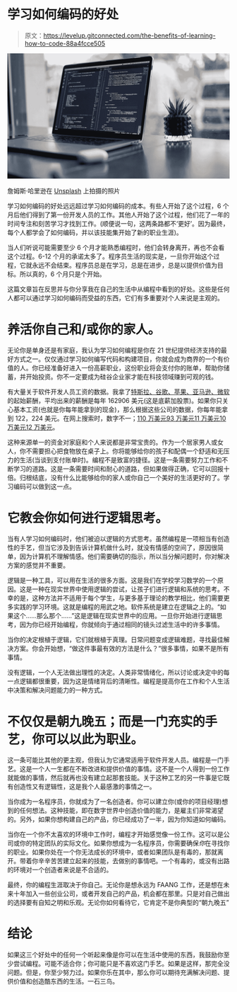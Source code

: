 # 学习如何编码的好处

> 原文：<https://levelup.gitconnected.com/the-benefits-of-learning-how-to-code-88a4fcce505>

![](img/0bab5fa2d5c5750a75295e7932093c8d.png)

詹姆斯·哈里逊在 [Unsplash](https://unsplash.com/s/photos/code?utm_source=unsplash&utm_medium=referral&utm_content=creditCopyText) 上拍摄的照片

学习如何编码的好处远远超过学习如何编码的成本。有些人开始了这个过程，6 个月后他们得到了第一份开发人员的工作。其他人开始了这个过程，他们花了一年的时间专注和刻苦学习才找到工作。(顺便说一句，这两条路都不‘更好’。因为最终，每个人都学会了如何编码，并以该技能集开始了新的职业生涯)。

当人们听说可能需要至少 6 个月才能熟悉编程时，他们会转身离开，再也不会看这个过程。6-12 个月的承诺太多了。程序员生活的现实是，一旦你开始这个过程，它就永远不会结束。程序员总是在学习，总是在进步，总是以提供价值为目标。所以真的，6 个月只是个开始。

这篇文章旨在反思并与你分享我在自己的生活中从编程中看到的好处。这些是任何人都可以通过学习如何编码而受益的东西，它们有多重要对个人来说是主观的。

# 养活你自己和/或你的家人。

无论你是单身还是有家庭，我认为学习如何编程是你在 21 世纪提供经济支持的最好方式之一。仅仅通过学习如何编写代码和构建项目，你就会成为商界的一个有价值的人。你已经准备好进入一份高薪职业，这份职业将会支付你的账单，帮助你储蓄，并开始投资。你不一定要成为硅谷企业家才能在科技领域赚到可观的钱。

有大量关于软件开发人员工资的数据。我拿了[特斯拉、谷歌、苹果、亚马逊、微软](https://www.levels.fyi/?compare=Tesla,Google,Apple,Amazon,Microsoft&track=Software%20Engineer)的起始薪酬，平均出来的薪酬是每年 162906 美元(这是底薪加股票)。如果你只关心基本工资(也就是你每年能拿到的现金)，那么根据这些公司的数据，你每年能拿到 122，224 美元。在网上搜索时，数字不一；[110 万美元](https://www.indeed.com/career/software-engineer/salaries)[93 万美元](https://www.glassdoor.com/Salaries/software-developer-salary-SRCH_KO0,18.htm)[11 万美元](https://www.talent.com/salary?job=software+developer)[10 万美元](https://www.talent.com/salary?job=software+developer)[12 万美元](https://builtin.com/salaries/dev-engineer/software-engineer)。

这种来源单一的资金对家庭和个人来说都是非常宝贵的。作为一个居家男人或女人，你不需要担心把食物放在桌子上。你将能够给你的孩子和配偶一个舒适和无压力的生活(当谈到支付账单时)。编程不是致富的捷径。这是一条需要努力工作和不断学习的道路。这是一条需要时间和耐心的道路，但如果做得正确，它可以回报十倍。归根结底，没有什么比能够给你的家人或你自己一个美好的生活更好的了。学习编码可以做到这一点。

# 它教会你如何进行逻辑思考。

当有人学习如何编码时，他们被迫以逻辑的方式思考。虽然编程是一项相当有创造性的手艺，但当它涉及到告诉计算机做什么时，就没有情感的空间了，原因很简单，因为计算机不理解情感。他们需要确切的指示，所以当分解问题时，你对解决方案的感觉并不重要。

逻辑是一种工具，可以用在生活的很多方面。这是我们在学校学习数学的一个原因。这是一种在现实世界中使用逻辑的尝试，让孩子们进行逻辑和系统的思考。不幸的是，这种方法并不适用于每个学生，与更多基于理论的教学相比，他们需要更多实践的学习环境。这就是编程的用武之地。软件系统是建立在逻辑之上的。“如果这个……那么那个……”这是逻辑在现实世界中的应用。一旦你开始进行逻辑思考，因为你已经开始编程，你就倾向于通过相同的镜头过滤生活中的许多事情。

当你的决定根植于逻辑，它们就根植于真理。日常问题变成逻辑难题，寻找最佳解决方案。你会开始想，“做这件事最有效的方法是什么？”很多事情，如果不是所有事情。

没有逻辑，一个人无法做出理性的决定。人类非常情绪化，所以讨论或决定中的每一点逻辑都很重要，因为这是情绪背后的清晰性。编程是提高你在工作和个人生活中决策和解决问题能力的一种方式。

# 不仅仅是朝九晚五；而是一门充实的手艺，你可以以此为职业。

这一条可能比其他的更主观，但我认为它通常适用于软件开发人员。编程是一门手艺。这是一个人一生都在不断改进和提供价值的事情。这不是一个人得到一份工作就能做的事情，然后就再也没有建立起那套技能。关于这种工艺的另一件事是它既有创造性又有逻辑性，这是我个人最感激的事情之一。

当你成为一名程序员，你就成为了一名创造者。你可以建立你(或你的项目经理)想到的任何想法。这种技能，即在数字世界中创造价值的能力，是雇主们非常渴望的。另外，如果你想构建自己的产品，你已经成功了一半，因为你知道如何编码。

当你在一个你不太喜欢的环境中工作时，编程才开始感觉像一份工作。这可以是公司或你的特定团队的实际文化。如果你想成为一名程序员，你需要确保*你*在寻找你的职业。如果你处在一个你无法成长的环境中，或者如果团队是有毒的，那就离开。带着你辛辛苦苦建立起来的技能，去做别的事情吧。一个有毒的，或没有出路的环境对一个创造者来说是不合适的。

最终，你的编程生涯取决于你自己。无论你是想永远为 FAANG 工作，还是想在未来十年加入一些创业公司，或者开发自己的产品，机会都在那里。只是对自己做出的选择要有自知之明和乐观。无论你如何看待它，它肯定不是你典型的“朝九晚五”

# 结论

如果这三个好处中的任何一个听起来像是你可以在生活中使用的东西，我鼓励你至少尝试编程。可能不适合你；你可能只是不喜欢这门手艺。如果是这样，那完全没问题。但是，你至少努力过。如果你乐在其中，那么你可以期待充满解决问题、提供价值和创造酷东西的生活。一石三鸟。